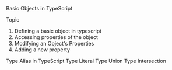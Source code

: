 Basic Objects in TypeScript




Topic
1. Defining a basic object in typescript
2. Accessing properties of the object
3. Modifying an Object's Properties
4. Adding a new property





Type Alias in TypeScript
Type Literal
Type Union
Type Intersection